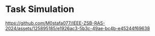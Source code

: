 # Task Simulation
https://github.com/M0stafa077/IEEE-ZSB-RAS-2024/assets/125895185/e1926ac3-5b3c-49ae-bc4b-e45244f69638